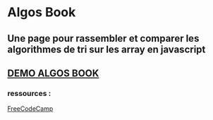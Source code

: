 # Algos Book

## Une page pour rassembler et comparer les algorithmes de tri sur les array en javascript
## [DEMO ALGOS BOOK]('')

### ressources :
[FreeCodeCamp](https://www.freecodecamp.org/news/sorting-algorithms-explained-with-examples-in-python-java-and-c/)